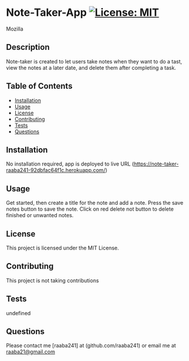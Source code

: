 # Note-Taker-App [![License: MIT](https://img.shields.io/badge/License-MIT-yellow.svg)](https://opensource.org/licenses/MIT)

Mozilla

## Description 
Note-taker is created to let users take notes when they want to do a tast, view the notes at a later date, and delete them after 
completing a task. 

 ## Table of Contents
- [Installation](#installation)
- [Usage](#usage)
- [License](#license)
- [Contributing](#contributing)
- [Tests](#tests)
- [Questions](#questions)
       
 ## Installation
No installation required, app is deployed to live URL (https://note-taker-raaba241-92dbfac64f1c.herokuapp.com/)

## Usage
Get started, then create a title for the note and add a note. Press the save notes button to save the note. 
Click on red delete not button to delete finished or unwanted notes. 

## License
This project is licensed under the MIT License.
## Contributing
This project is not taking contributions

 ## Tests
 undefined
       
## Questions
Please contact me [raaba241] at (github.com/raaba241) or email me at raaba21@gmail.com
       